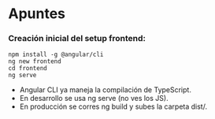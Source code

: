 # Apuntes

### Creación inicial del setup frontend:

```
npm install -g @angular/cli
ng new frontend
cd frontend
ng serve
```

- Angular CLI ya maneja la compilación de TypeScript.
- En desarrollo se usa ng serve (no ves los JS).
- En producción se corres ng build y subes la carpeta dist/.